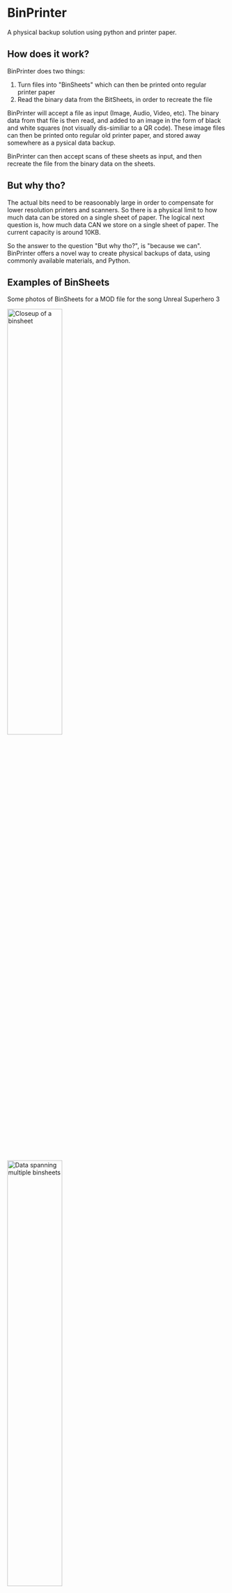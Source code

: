 # BinPrinter
A physical backup solution using python and printer paper.

## How does it work?
BinPrinter does two things:
1. Turn files into "BinSheets" which can then be printed onto regular printer paper
2. Read the binary data from the BitSheets, in order to recreate the file

BinPrinter will accept a file as input (Image, Audio, Video, etc). The binary data from that file is then read, and added to an image in the form of black and white squares (not visually dis-similiar to a QR code). These image files can then be printed onto regular old printer paper, and stored away somewhere as a pysical data backup.

BinPrinter can then accept scans of these sheets as input, and then recreate the file from the binary data on the sheets.

## But why tho?
The actual bits need to be reasoonably large in order to compensate for lower resolution printers and scanners. So there is a physical limit to how much data can be stored on a single sheet of paper. The logical next question is, how much data CAN we store on a single sheet of paper. The current capacity is around 10KB.

So the answer to the question "But why tho?", is "because we can". BinPrinter offers a novel way to create physical backups of data, using commonly available materials, and Python.

## Examples of BinSheets
Some photos of BinSheets for a MOD file for the song Unreal Superhero 3

<img src="https://user-images.githubusercontent.com/108885787/178125893-87950fca-1850-4620-a0dd-4e3744f2ffe8.jpg" width="50%" height="50%" alt="Closeup of a binsheet">
<img src="https://user-images.githubusercontent.com/108885787/178125896-f00e8b04-7fd5-4860-9099-df69273bbf14.jpg" width="50%" height="50%" alt="Data spanning multiple binsheets">

